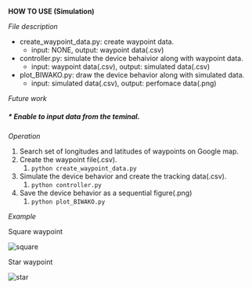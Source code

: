 **HOW TO USE (Simulation)**

*File description*

- create_waypoint_data.py: create waypoint data. 
	- input: NONE, output: waypoint data(.csv) 
- controller.py: simulate the device behaivior along with waypoint data. 
	- input: waypoint data(.csv), output: simulated data(.csv)
- plot_BIWAKO.py: draw the device behavior along with simulated data. 
	- input: simulated data(.csv), output: perfomace data(.png)

_Future work_

##### * Enable to input data from the teminal.

*Operation*
1. Search set of longitudes and latitudes of waypoints on Google map. 
1. Create the waypoint file(.csv).
	1. `python create_waypoint_data.py`
1. Simulate the device behavior and create the tracking data(.csv).
	1. `python controller.py`
1. Save the device behavior as a sequential figure(.png)
	1. `python plot_BIWAKO.py` 

*Example*

Square waypoint

![square](https://user-images.githubusercontent.com/17609665/69784257-b7b6e600-11f8-11ea-9299-f10697b01114.png)

Star waypoint

![star](https://user-images.githubusercontent.com/17609665/69784283-c69d9880-11f8-11ea-8cec-ea84df23ae49.png)